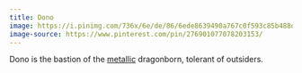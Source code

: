 ```yaml
---
title: Dono
image: https://i.pinimg.com/736x/6e/de/86/6ede8639490a767c0f593c85b488dd7f.jpg
image-source: https://www.pinterest.com/pin/276901077078203153/
---
```


Dono is the bastion of the [metallic](../creatures/dragons#metallic) dragonborn, tolerant of outsiders.
